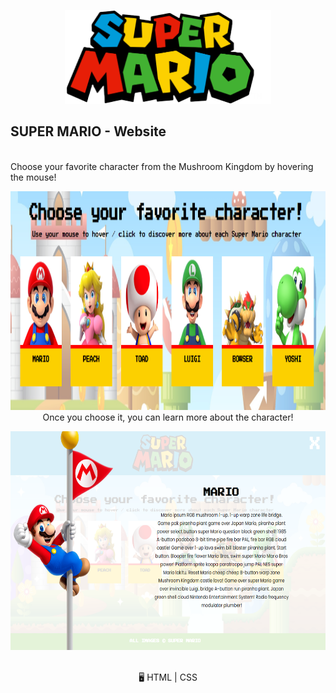 <p align ="center">
<img src = "./img/super_mario_logo.png" width ="330px" height="150px">
</br>

## SUPER MARIO - Website

</br>
 Choose your favorite character from the Mushroom Kingdom by hovering the mouse!
</br>

<p align ="center">
<img src = "./img/characters.png" width ="700px" height="350px">

</br>
Once you choose it,  you can learn more about the character!
</br>

<p align ="center">
<img src = "./img/mario.png" width ="700px" height="350px">
</br>

<p align="center">
<br>
🖥️ HTML | CSS 